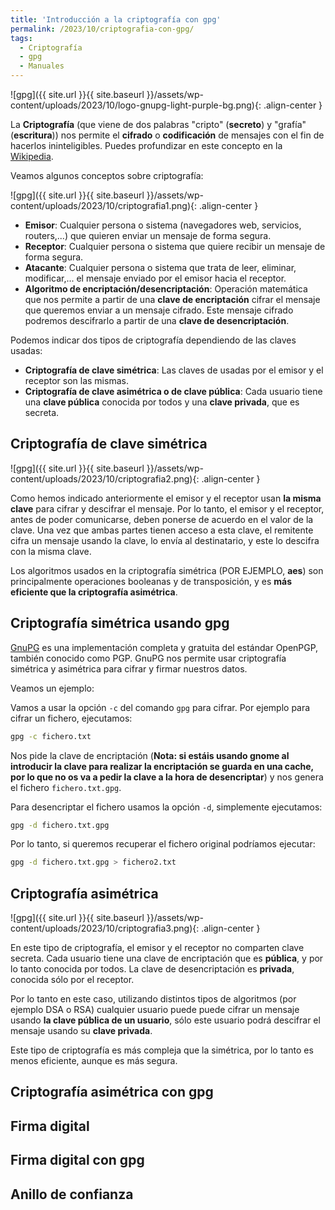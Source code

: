 ```yaml
---
title: 'Introducción a la criptografía con gpg'
permalink: /2023/10/criptografia-con-gpg/
tags:
  - Criptografía
  - gpg
  - Manuales
---
```


![gpg]({{ site.url }}{{ site.baseurl }}/assets/wp-content/uploads/2023/10/logo-gnupg-light-purple-bg.png){: .align-center }

La **Criptografía** (que viene de dos palabras "cripto" (**secreto**) y "grafía" (**escritura**)) nos permite el **cifrado** o **codificación** de mensajes con el fin de hacerlos ininteligibles. Puedes profundizar en este concepto en la [Wikipedia](https://es.wikipedia.org/wiki/Criptograf%C3%ADa).

Veamos algunos conceptos sobre criptografía:

![gpg]({{ site.url }}{{ site.baseurl }}/assets/wp-content/uploads/2023/10/criptografia1.png){: .align-center }

* **Emisor**: Cualquier persona o sistema (navegadores web, servicios, routers,...) que quieren enviar un mensaje de forma segura.
* **Receptor**: Cualquier persona o sistema que quiere recibir un mensaje de forma segura.
* **Atacante**: Cualquier persona o sistema que trata de leer, eliminar, modificar,... el mensaje enviado por el emisor hacia el receptor.
* **Algoritmo de encriptación/desencriptación**: Operación matemática que nos permite a partir de una **clave de encriptación** cifrar el mensaje que queremos enviar a un mensaje cifrado. Este mensaje cifrado podremos descifrarlo a partir de una **clave de desencriptación**.

Podemos indicar dos tipos de criptografía dependiendo de las claves usadas:

* **Criptografía de clave simétrica**: Las claves de usadas por el emisor y el receptor son las mismas.
* **Criptografía de clave asimétrica o de clave pública**: Cada usuario tiene una **clave pública** conocida por todos y una **clave privada**, que es secreta.

<!--more-->

## Criptografía de clave simétrica

![gpg]({{ site.url }}{{ site.baseurl }}/assets/wp-content/uploads/2023/10/criptografia2.png){: .align-center }

Como hemos indicado anteriormente el emisor y el receptor usan **la misma clave** para cifrar y descifrar el mensaje. Por lo tanto, el emisor y el receptor, antes de poder comunicarse, deben ponerse de acuerdo en el valor de la clave. Una vez que ambas partes tienen acceso a esta clave, el remitente cifra un mensaje usando la clave, lo envía al destinatario, y este lo descifra con la misma clave. 

Los algoritmos usados en la criptografía simétrica (POR EJEMPLO, **aes**) son principalmente operaciones booleanas y de transposición, y es **más eficiente que la criptografía asimétrica**. 

## Criptografía simétrica usando gpg

[GnuPG](https://www.gnupg.org/) es una implementación completa y gratuita del estándar OpenPGP, también conocido como PGP. GnuPG nos permite usar criptografía simétrica y asimétrica para cifrar y firmar nuestros datos.

Veamos un ejemplo:

Vamos a usar la opción `-c` del comando `gpg` para cifrar. Por ejemplo para cifrar un fichero, ejecutamos:

```bash
gpg -c fichero.txt
```

Nos pide la clave de encriptación (**Nota: si estáis usando gnome al introducir la clave para realizar la encriptación se guarda en una cache, por lo que no os va a pedir la clave a la hora de desencriptar**) y nos genera el fichero `fichero.txt.gpg`.

Para desencriptar el fichero usamos la opción `-d`, simplemente ejecutamos:

```bash
gpg -d fichero.txt.gpg
```

Por lo tanto, si queremos recuperar el fichero original podríamos ejecutar:

```bash
gpg -d fichero.txt.gpg > fichero2.txt
```

## Criptografía asimétrica

![gpg]({{ site.url }}{{ site.baseurl }}/assets/wp-content/uploads/2023/10/criptografia3.png){: .align-center }

En este tipo de criptografía, el emisor y el receptor  no comparten clave secreta. Cada usuario tiene una clave de encriptación que es **pública**, y por lo tanto conocida por todos. La clave de desencriptación es **privada**, conocida sólo por el receptor.

Por lo tanto en este caso, utilizando distintos tipos de algoritmos (por ejemplo DSA o RSA) cualquier usuario puede puede cifrar un mensaje usando **la clave pública de un usuario**, sólo este usuario podrá descifrar el mensaje usando su **clave privada**.

Este tipo de criptografía es más compleja que la simétrica, por lo tanto es menos eficiente, aunque es más segura.

## Criptografía asimétrica con gpg



## Firma digital

## Firma digital con gpg

## Anillo de confianza

 

